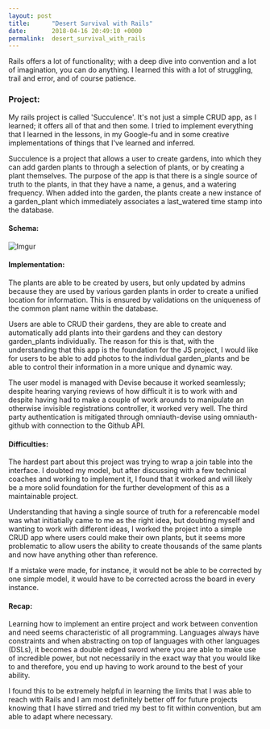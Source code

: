 ```yaml
---
layout: post
title:      "Desert Survival with Rails"
date:       2018-04-16 20:49:10 +0000
permalink:  desert_survival_with_rails
---
```


Rails offers a lot of functionality; with a deep dive into convention and a lot of imagination, you can do anything. I learned this with a lot of struggling, trail and error, and of course patience.

### Project:

My rails project is called 'Succulence'. It's not just a simple CRUD app, as I learned; it offers all of that and then some. I tried to implement everything that I learned in the lessons, in my Google-fu and in some creative implementations of things that I've learned and inferred.

Succulence is a project that allows a user to create gardens, into which they can add garden plants to through a selection of plants, or by creating a plant themselves. The purpose of the app is that there is a single source of truth to the plants, in that they have a name, a genus, and a watering frequency. When added into the garden, the plants create a new instance of a garden_plant which immediately associates a last_watered time stamp into the database.

#### Schema:

![Imgur](https://i.imgur.com/C4wliu8.png)

#### Implementation:

The plants are able to be created by users, but only updated by admins because they are used by various garden plants in order to create a unified location for information. This is ensured by validations on the uniqueness of the common plant name within the database.

Users are able to CRUD their gardens, they are able to create and automatically add plants into their gardens and they can destory garden_plants individually. The reason for this is that, with the understanding that this app is the foundation for the JS project, I would like for users to be able to add photos to the individual garden_plants and be able to control their information in a more unique and dynamic way.

The user model is managed with Devise because it worked seamlessly; despite hearing varying reviews of how difficult it is to work with and despite having had to make a couple of work arounds to manipulate an otherwise invisible registrations controller, it worked very well. The third party authentication is mitigated through omniauth-devise using omniauth-github with connection to the Github API.

#### Difficulties:

The hardest part about this project was trying to wrap a join table into the interface. I doubted my model, but after discussing with a few technical coaches and working to implement it, I found that it worked and will likely be a more solid foundation for the further development of this as a maintainable project. 

Understanding that having a single source of truth for a referencable model was what initiatially came to me as the right idea, but doubting myself and wanting to work with different ideas, I worked the project into a simple CRUD app where users could make their own plants, but it seems more problematic to allow users the ability to create thousands of the same plants and now have anything other than reference.

If a mistake were made, for instance, it would not be able to be corrected by one simple model, it would have to be corrected across the board in every instance.

#### Recap:

Learning how to implement an entire project and work between convention and need seems characteristic of all programming. Languages always have constraints and when abstracting on top of languages with other languages (DSLs), it becomes a double edged sword where you are able to make use of incredible power, but not necessarily in the exact way that you would like to and therefore, you end up having to work around to the best of your ability. 

I found this to be extremely helpful in learning the limits that I was able to reach with Rails and I am most definitely better off for future projects knowing that I have stirred and tried my best to fit within convention, but am able to adapt where necessary.



